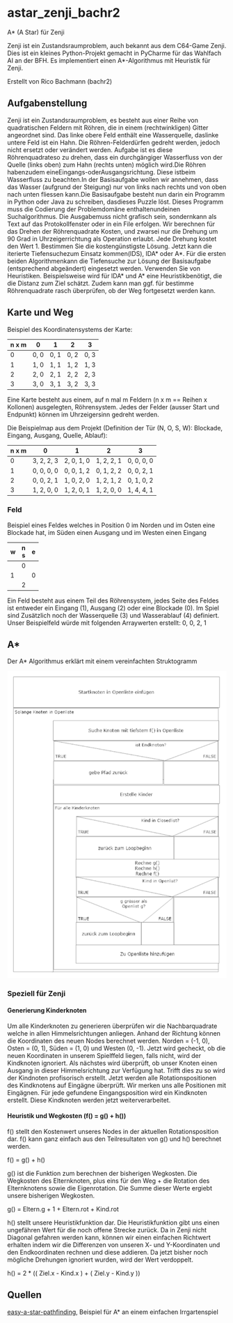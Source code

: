 # astar_zenji_bachr2
A* (A Star) für Zenji

Zenji ist ein Zustandsraumproblem, auch bekannt aus dem C64-Game Zenji.
Dies ist ein kleines Python-Projekt gemacht in PyCharme für das Wahlfach AI an der BFH.
Es implementiert einen A*-Algorithmus mit Heuristik für Zenji.

Erstellt von Rico Bachmann (bachr2)

## Aufgabenstellung

Zenji ist ein Zustandsraumproblem, es besteht aus einer Reihe von quadratischen Feldern mit Röhren, die in einem
(rechtwinkligen) Gitter angeordnet sind. Das linke obere Feld enthält eine Wasserquelle, daslinke untere Feld ist
ein Hahn. Die Röhren-Felderdürfen gedreht werden, jedoch nicht ersetzt oder verändert werden. Aufgabe ist es diese
Röhrenquadrateso zu drehen, dass ein durchgängiger Wasserfluss von der Quelle (links oben) zum Hahn (rechts unten)
möglich wird.Die Röhren habenzudem eineEingangs-oderAusgangsrichtung. Diese istbeim Wasserfluss zu beachten.In der
Basisaufgabe wollen wir annehmen, dass das Wasser (aufgrund der Steigung) nur von links nach rechts und von oben nach
unten fliessen kann.Die Basisaufgabe besteht nun darin ein Programm in Python oder Java zu schreiben, dasdieses Puzzle
löst. Dieses Programm muss die Codierung der Problemdomäne enthaltenundeinen Suchalgorithmus. Die Ausgabemuss nicht
grafisch sein, sondernkann als Text auf das Protokollfenster oder in ein File erfolgen.
Wir berechnen für das Drehen der Röhrenquadrate Kosten, und zwarsei nur die Drehung um 90 Grad in Uhrzeigerrichtung
als Operation erlaubt. Jede Drehung kostet den Wert 1. Bestimmen Sie die kostengünstigste Lösung. Jetzt kann die
iterierte Tiefensuchezum Einsatz kommen(IDS), IDA* oder A*. Für die ersten beiden Algorithmenkann die Tiefensuche zur
Lösung der Basisaufgabe (entsprechend abgeändert) eingesetzt werden.
Verwenden Sie von Heuristiken. Beispielsweise wird für IDA* und A* eine Heuristikbenötigt, die die Distanz zum Ziel
schätzt. Zudem kann man ggf. für bestimme Röhrenquadrate rasch überprüfen, ob der Weg fortgesetzt werden kann.

## Karte und Weg

Beispiel des Koordinatensystems der Karte:

| n x m  | 0 | 1  | 2 | 3 |
| --- | --- | --- | --- | --- |
| 0  | 0, 0  | 0, 1  | 0, 2  | 0, 3  |
| 1  | 1, 0  | 1, 1  | 1, 2  | 1, 3  |
| 2  | 2, 0  | 2, 1  | 2, 2  | 2, 3  |
| 3  | 3, 0  | 3, 1  | 3, 2  | 3, 3  |

Eine Karte besteht aus einem, auf n mal m Feldern (n x m == Reihen x Kollonen) ausgelegten, Röhrensystem. Jedes der
Felder (ausser Start und Endpunkt) können im Uhrzeigersinn gedreht werden.

Die Beispielmap aus dem Projekt (Definition der Tür (N, O, S, W): Blockade, Eingang, Ausgang, Quelle, Ablauf):

| n x m  | 0 | 1  | 2 | 3 |
| --- | --- | --- | --- | --- |
| 0  | 3, 2, 2, 3 | 2, 0, 1, 0 | 1, 2, 2, 1 | 0, 0, 0, 0 |
| 1  | 0, 0, 0, 0 | 0, 0, 1, 2 | 0, 1, 2, 2 | 0, 0, 2, 1 |
| 2  | 0, 0, 2, 1 | 1, 0, 2, 0 | 1, 2, 1, 2 | 0, 1, 0, 2 |
| 3  | 1, 2, 0, 0 | 1, 2, 0, 1 | 1, 2, 0, 0 | 1, 4, 4, 1 |

### Feld

Beispiel eines Feldes welches in Position 0 im Norden und im Osten eine Blockade hat, im Süden einen Ausgang und im
Westen einen Eingang

| w | n<br>s | e |
| --- | --- | --- |
|     |  0  |     |
|  1  |     |  0  |
|     |  2  |     |

Ein Feld besteht aus einem Teil des Röhrensystem, jedes Seite des Feldes ist entweder ein Eingang (1), Ausgang (2) oder
eine Blockade (0).
Im Spiel sind Zusätzlich noch der Wasserquelle (3) und Wasserablauf (4) definiert. Unser Beispielfeld würde mit
folgenden Arraywerten erstellt: 0, 0, 2, 1

## A*

Der A* Algorithmus erklärt mit einem vereinfachten Struktogramm

![struktogram_a_star](doc/grob.png)

### Speziell für Zenji

#### Generierung Kinderknoten

Um alle Kinderknoten zu generieren überprüfen wir die Nachbarquadrate welche in allen Himmelsrichtungen anliegen. Anhand
der Richtung können die Koordinaten des neuen Nodes berechnet werden. Norden = (-1, 0), Osten = (0, 1), Süden = (1, 0)
und Westen (0, -1). Jetzt wird gecheckt, ob die neuen Koordinaten in unserem Spielffeld liegen, falls nicht, wird der
Kindknoten ignoriert. Als nächstes wird überprüft, ob unser Knoten einen Ausgang in dieser Himmelsrichtung zur Verfügung
hat. Trifft dies zu so wird der Kindnoten profisorisch erstellt. Jetzt werden alle Rotationspositionen des Kindknotens
auf Eingägne überprüft. Wir merken uns alle Positionen mit Eingägnen. Für jede gefundene Eingangsposition wird ein
Kindknoten erstellt. Diese Kindknoten werden jetzt weiterverarbeitet.

#### Heuristik und Wegkosten (f() = g() + h())

f() stellt den Kostenwert unseres Nodes in der aktuellen Rotationsposition dar. f() kann ganz einfach aus den
Teilresultaten von g() und h() berechnet werden.

f() = g() + h()

g() ist die Funktion zum berechnen der bisherigen Wegkosten. Die Wegkosten des Elternknoten, plus eins für den Weg +
die Rotation des Elternknotens sowie die Eigenrotation. Die Summe dieser Werte ergiebt unsere bisherigen Wegkosten.

g() = Eltern.g + 1 + Eltern.rot + Kind.rot 

h() stellt unsere Heuristikfunktion dar. Die Heuristikfunktion gibt uns einen ungefähren Wert für die noch offene
Strecke zurück. Da in Zenji nicht Diagonal gefahren werden kann, können wir einen einfachen Richtwert erhalten indem wir
die Differenzen von unseren X- und Y-Koordinaten und den Endkoordinaten rechnen und diese addieren. Da jetzt bisher noch
mögliche Drehungen ignoriert wurden, wird der Wert verdoppelt.

h() = 2 * (( Ziel.x - Kind.x ) + ( Ziel.y - Kind.y ))

## Quellen

[easy-a-star-pathfinding](https://medium.com/@nicholas.w.swift/easy-a-star-pathfinding-7e6689c7f7b2), Beispiel für A* an
einem einfachen Irrgartenspiel
